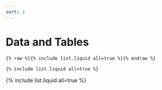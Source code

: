 ```yaml
---
sort: 2
---
```


# Data and Tables

```
{% raw %}{% include list.liquid all=true %}{% endraw %}

{% include list.liquid all=true %}
```

{% include list.liquid all=true %}
